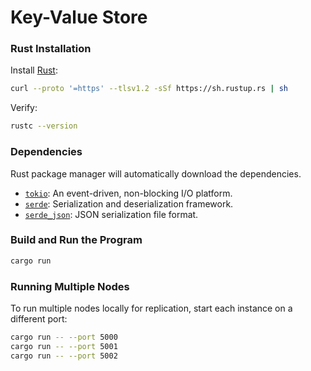 # Key-Value Store

### Rust Installation

Install [Rust](https://rustup.rs/):

```bash
curl --proto '=https' --tlsv1.2 -sSf https://sh.rustup.rs | sh
```

Verify:

```bash
rustc --version
```

### Dependencies

Rust package manager will automatically download the dependencies.

- [`tokio`](https://crates.io/crates/tokio): An event-driven, non-blocking I/O platform.
- [`serde`](https://crates.io/crates/serde): Serialization and deserialization framework.
- [`serde_json`](https://crates.io/crates/serde_json): JSON serialization file format.

### Build and Run the Program

```bash
cargo run
```

### Running Multiple Nodes

To run multiple nodes locally for replication, start each instance on a different port:

```bash
cargo run -- --port 5000
cargo run -- --port 5001
cargo run -- --port 5002
```

